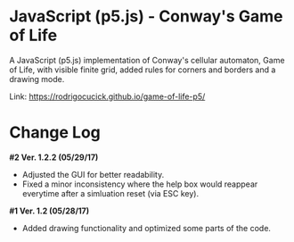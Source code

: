 # JavaScript (p5.js) - Conway's Game of Life

A JavaScript (p5.js) implementation of Conway's cellular automaton, Game of Life, with visible finite grid, added rules for corners and borders and a drawing mode.

Link: https://rodrigocucick.github.io/game-of-life-p5/

# Change Log

**#2 Ver. 1.2.2 (05/29/17)** 
* Adjusted the GUI for better readability.
* Fixed a minor inconsistency where the help box would reappear everytime after a simluation reset (via ESC key).


**#1 Ver. 1.2 (05/28/17)** 
* Added drawing functionality and optimized some parts of the code.
